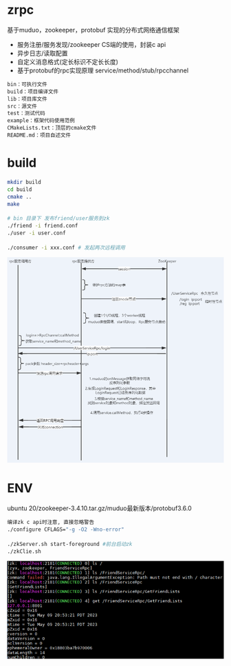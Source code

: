 # zrpc

基于muduo，zookeeper，protobuf 实现的分布式网络通信框架

- 服务注册/服务发现/zookeeper CS端的使用，封装c api
- 异步日志/读取配置
- 自定义消息格式(定长标识不定长长度)
- 基于protobuf的rpc实现原理 service/method/stub/rpcchannel

```bash
bin：可执行文件
build：项目编译文件
lib：项目库文件
src：源文件
test：测试代码
example：框架代码使用范例
CMakeLists.txt：顶层的cmake文件
README.md：项目自述文件
```

# build

```bash
mkdir build
cd build 
cmake ..
make 

# bin 目录下 发布friend/user服务到zk
./friend -i friend.conf
./user -i user.conf

./consumer -i xxx.conf # 发起两次远程调用
```


![image-20230510150154871](.assets/image-20230510150154871.png)

# ENV

ubuntu 20/zookeeper-3.4.10.tar.gz/muduo最新版本/protobuf3.6.0

```bash
编译zk c api时注意, 直接忽略警告
./configure CFLAGS="-g -O2 -Wno-error"

./zkServer.sh start-foreground #前台启动zk
./zkClie.sh
```

![image-20230510115633892](.assets/image-20230510115633892.png)